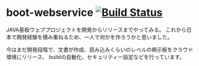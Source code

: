 # boot-webservice [![Build Status](https://travis-ci.org/soguffee/boot-webservice.svg?branch=master)](https://travis-ci.org/soguffee/boot-webservice)

JAVA基板ウェブプロジェクトを開発からリリースまでやってみる。
これから日本で開発経験を積み重ねるため、一人で何かを作ろうかと思いました。

今はまだ開発段階で、文書が作成、読み込みくらいのレベルの掲示板をクラウド環境にリリース、
buildの自動化、セキュリティー設定などを行っています。
